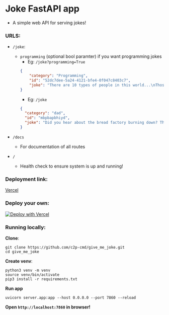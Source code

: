 # Joke FastAPI app

- A simple web API for serving jokes!

### URLS:

- `/joke`:
  - `programming` (optional bool paramter) if you want programming jokes
    - Eg: `/joke?programming=True`
    ```json
    {
        "category": "Programming",
        "id": "52dc7dee-5a24-4121-bfe4-0f047c8403c7",
        "joke": "There are 10 types of people in this world...\nThose who understand binary and those who don't"
    }
    ```
    - Eg: `/joke`
    ```json
    {
      "category": "dad",
      "id": "mbpbapbhiyd",
      "joke": "Did you hear about the bread factory burning down? They say the business is toast."
    }
    ```

- `/docs`
  - For documentation of all routes
  
- `/`
  - Health check to ensure system is up and running!

### Deployment link:

[Vercel](https://give-me-joke.vercel.app/joke)

### Deploy your own:

[![Deploy with Vercel](https://vercel.com/button)](https://vercel.com/new/clone?repository-url=https%3A%2F%2Fgithub.com%2Fc2p-cmd%2Fgive_me_joke)

### Running locally:

**Clone**:
```shell
git clone https://github.com/c2p-cmd/give_me_joke.git
cd give_me_joke
```

**Create venv**:
```shell
python3 venv -m venv
source venv/bin/activate
pip3 install -r requirements.txt
```

**Run app**
```shell
uvicorn server.app:app --host 0.0.0.0 --port 7860 --reload
```

**Open `http://localhost:7860` in browser!**